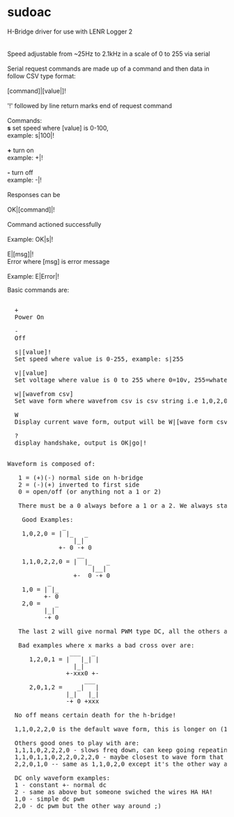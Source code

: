 # sudoac
H-Bridge driver for use with LENR Logger 2<br />
<br />
  <br />
Speed adjustable from ~25Hz to 2.1kHz in a scale of 0 to 255 via serial<br />
<br />
Serial request commands are made up of a command and then data in follow CSV type format:<br />
<br />
[command]|[value|]!<br />
<br />
'!' followed by line return marks end of request command<br />
<br />
Commands:<br />
<strong>s</strong>   set speed where [value] is 0-100,<br />
    example:  s|100|!<br />
<br />
<strong>+</strong>   turn on<br />
    example: +|!<br />
<br />
<strong>-</strong>   turn off<br />
    example: -|!<br />
<br />
Responses can be<br />
<br />
OK|[command]|!<br />
<br />
Command actioned successfully<br />
<br />
Example: OK|s|!<br />
<br />
E|[msg]|!
<br />
Error where [msg] is error message<br />
<br />
Example: E|Error|!<br />

Basic commands are:
<pre> 
  + 
  Power On
  
  - 
  Off
  
  s|[value]! 
  Set speed where value is 0-255, example: s|255

  v|[value]
  Set voltage where value is 0 to 255 where 0=10v, 255=whatever fixedVoltage example:  v|150
  
  w|[wavefrom csv] 
  Set wave form where wavefrom csv is csv string i.e 1,0,2,0 example: w|1,0,2,0
  
  W 
  Display current wave form, output will be W|[wave form csv], i.e: W|1,0,2,0

  ? 
  display handshake, output is OK|go|!


Waveform is composed of:

   1 = (+)(-) normal side on h-bridge
   2 = (-)(+) inverted to first side
   0 = open/off (or anything not a 1 or 2)

   There must be a 0 always before a 1 or a 2. We always start as off (0) so starting with 0 will just delay the start!

    Good Examples:
               _
    1,0,2,0 = | |_   _
                  |_|
              +- 0 -+ 0
                   __
    1,1,0,2,2,0 = |  |_    _
                       |__|
                  +-  0 -+ 0 
           _
    1,0 = | |_
          +- 0
    2,0 =    _
          |_|
          -+ 0
          
   The last 2 will give normal PWM type DC, all the others are AC nd will invert direction of current
   
   Bad examples where x marks a bad cross over are:
                 ___   _
      1,2,0,1 = |   |_| |
                  |_|
                +-xxx0 +-
                     ___
      2,0,1,2 =    _|   |
                |_|   |_|
                -+ 0 +xxx

  No off means certain death for the h-bridge!
    
  1,1,0,2,2,0 is the default wave form, this is longer on (1 or 2) than off (0) type AC sq waveform [+-][+-][0][-+][-+][0]
  
  Others good ones to play with are:
  1,1,1,0,2,2,2,0 - slows freq down, can keep going repeating 1s or 2s
  1,1,0,1,1,0,2,2,0,2,2,0 - maybe closest to wave form that was suggested by someone ;)
  2,2,0,1,0 -- same as 1,1,0,2,0 except it's the other way around!
    
  DC only waveform examples:
  1 - constant +- normal dc
  2 - same as above but someone swiched the wires HA HA!
  1,0 - simple dc pwm
  2,0 - dc pwm but the other way around ;)

</pre> 


